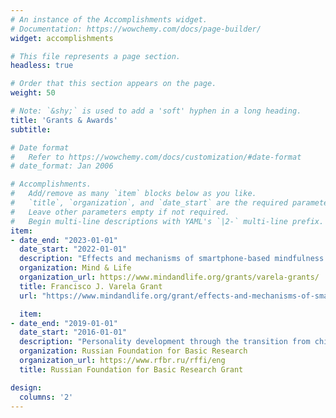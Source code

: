 ```yaml
---
# An instance of the Accomplishments widget.
# Documentation: https://wowchemy.com/docs/page-builder/
widget: accomplishments

# This file represents a page section.
headless: true

# Order that this section appears on the page.
weight: 50

# Note: `&shy;` is used to add a 'soft' hyphen in a long heading.
title: 'Grants & Awards'
subtitle:

# Date format
#   Refer to https://wowchemy.com/docs/customization/#date-format
# date_format: Jan 2006

# Accomplishments.
#   Add/remove as many `item` blocks below as you like.
#   `title`, `organization`, and `date_start` are the required parameters.
#   Leave other parameters empty if not required.
#   Begin multi-line descriptions with YAML's `|2-` multi-line prefix.
item:
- date_end: "2023-01-01"
  date_start: "2022-01-01"
  description: "Effects and mechanisms of smartphone-based mindfulness training on emotional well-being in at-risk college students (PI; $20,000)"
  organization: Mind & Life
  organization_url: https://www.mindandlife.org/grants/varela-grants/
  title: Francisco J. Varela Grant
  url: "https://www.mindandlife.org/grant/effects-and-mechanisms-of-smartphone-based-mindfulness-training-on-emotional-well-being-in-at-risk-college-students"

  item:
- date_end: "2019-01-01"
  date_start: "2016-01-01"
  description: "Personality development through the transition from childhood to adulthood: psychological mechanisms, indicators and trajectories (Co-Investigator, PI: Dmitry Leontiev; $18,850),  project 17-06-01009"
  organization: Russian Foundation for Basic Research
  organization_url: https://www.rfbr.ru/rffi/eng
  title: Russian Foundation for Basic Research Grant

design:
  columns: '2' 
---
```

